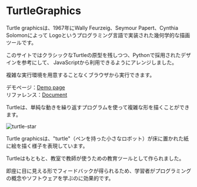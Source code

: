 # TurtleGraphics  

Turtle graphicsは、1967年にWally Feurzeig、Seymour Papert、Cynthia Solomonによって Logoというプログラミング言語で実装された幾何学的な描画ツールです。  

このサイトではクラシックなTurtleの原型を残しつつ、Pythonで採用されたデザインを参考にして、 JavaScriptから利用できるようにアレンジしました。  

複雑な実行環境を用意することなくブラウザから実行できます。  

デモページ：[Demo page](https://latte72r.github.io/TurtleGraphics/index.html)  
リファレンス：[Document](https://latte72r.github.io/TurtleGraphics/Documents/document.html) 

Turtleは、単純な動きを繰り返すプログラムを使って複雑な形を描くことができます。  

![turtle-star](https://latte72r.github.io/TurtleGraphics/Documents/turtle-star.png)

Turtle graphicsは、"turtle"（ペンを持った小さなロボット）が床に置かれた紙に絵を描く様子を表現しています。  

Turtleはもともと、教室で教師が使うための教育ツールとして作られました。  

即座に目に見える形でフィードバックが得られるため、学習者がプログラミングの概念やソフトウェアを学ぶのに効果的です。  
